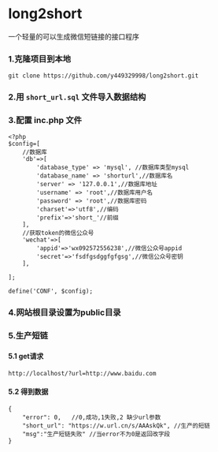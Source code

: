# long2short
一个轻量的可以生成微信短链接的接口程序

### 1.克隆项目到本地
```
git clone https://github.com/y449329998/long2short.git
```
### 2.用 `short_url.sql` 文件导入数据结构

### 3.配置 inc.php 文件
```
<?php
$config=[
    //数据库
    'db'=>[
        'database_type' => 'mysql', //数据库类型mysql
        'database_name' => 'shorturl',//数据库名
        'server' => '127.0.0.1',//数据库地址
        'username' => 'root',//数据库用户名
        'password' => 'root',//数据库密码
        'charset'=>'utf8',//编码
        'prefix'=>'short_'//前缀
    ],
    //获取token的微信公众号
    'wechat'=>[
        'appid'=>'wx092572556238',//微信公众号appid
        'secret'=>'fsdfgsdggfgfgsg',//微信公众号密钥
    ],
   
];

define('CONF', $config);
```
### 4.网站根目录设置为public目录

### 5.生产短链
#### 5.1 get请求
```
http://localhost/?url=http://www.baidu.com
```

#### 5.2 得到数据
```
{
    "error": 0,   //0,成功,1失败,2 缺少url参数
    "short_url": "https://w.url.cn/s/AAAskQk", //生产的短链
    "msg":"生产短链失败" //当error不为0是返回改字段
}
```
